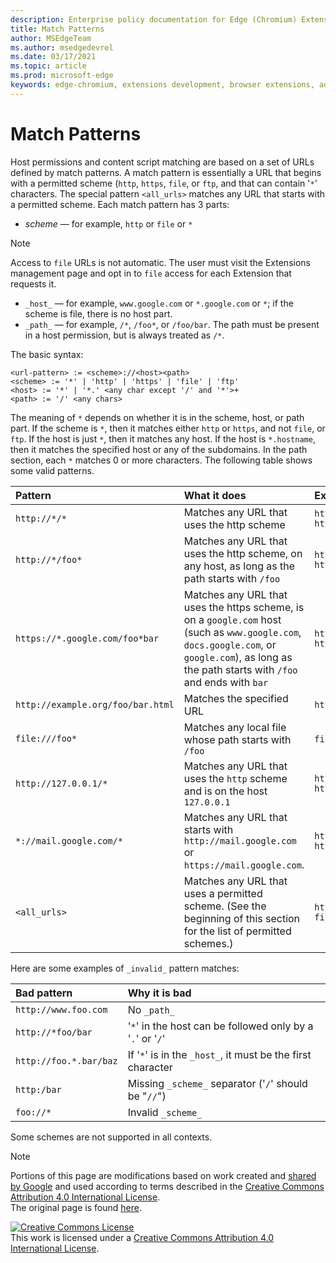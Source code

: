 ```yaml
---
description: Enterprise policy documentation for Edge (Chromium) Extensions.
title: Match Patterns
author: MSEdgeTeam
ms.author: msedgedevrel
ms.date: 03/17/2021
ms.topic: article
ms.prod: microsoft-edge
keywords: edge-chromium, extensions development, browser extensions, addons, partner center, developer
---
```

<!-- Copyright A. W. Fuchs

   Licensed under the Apache License, Version 2.0 (the "License");
   you may not use this file except in compliance with the License.
   You may obtain a copy of the License at

       https://www.apache.org/licenses/LICENSE-2.0

   Unless required by applicable law or agreed to in writing, software
   distributed under the License is distributed on an "AS IS" BASIS,
   WITHOUT WARRANTIES OR CONDITIONS OF ANY KIND, either express or implied.
   See the License for the specific language governing permissions and
   limitations under the License.  -->  
# Match Patterns

Host permissions and content script matching are based on a set of URLs defined by match patterns.  A match pattern is essentially a URL that begins with a permitted scheme (`http`, `https`, `file`, or `ftp`, and that can contain '`*`' characters.  The special pattern `<all_urls>` matches any URL that starts with a permitted scheme.  Each match pattern has 3 parts:  

*   _scheme_ — for example, `http` or `file` or `*`  

> [!NOTE]
> Access to `file` URLs is not automatic.  The user must visit the Extensions management page and opt in to `file` access for each Extension that requests it.  

*   `_host_` — for example, `www.google.com` or `*.google.com` or `*`; if the scheme is file, there is no host part.  
*   `_path_` — for example, `/*`, `/foo*`, or `/foo/bar`.  The path must be present in a host permission, but is always treated as `/*`.  

The basic syntax:  

```shell
<url-pattern> := <scheme>://<host><path>
<scheme> := '*' | 'http' | 'https' | 'file' | 'ftp'
<host> := '*' | '*.' <any char except '/' and '*'>+
<path> := '/' <any chars>
```  

The meaning of `*` depends on whether it is in the scheme, host, or path part.  If the scheme is `*`, then it matches either `http` or `https`, and not `file`, or `ftp`.  If the host is just `*`, then it matches any host. If the host is `*.hostname`, then it matches the specified host or any of the subdomains.  In the path section, each `*` matches 0 or more characters.  The following table shows some valid patterns.  

| Pattern | What it does | Examples of matching URLs |  
|:--- |:--- |:--- |  
| `http://*/*` | Matches any URL that uses the http scheme | `http://www.google.com` `http://example.org/foo/bar.html` |  
| `http://*/foo*` | Matches any URL that uses the http scheme, on any host, as long as the path starts with `/foo` | `http://example.com/foo/bar.html` `http://www.google.com/foo` |  
| `https://*.google.com/foo*bar` | Matches any URL that uses the https scheme, is on a `google.com` host \(such as `www.google.com`, `docs.google.com`, or `google.com`\), as long as the path starts with `/foo` and ends with `bar` | `https://www.google.com/foo/baz/bar` `https://docs.google.com/foobar` |  
| `http://example.org/foo/bar.html` | Matches the specified URL | `http://example.org/foo/bar.html` |  
|`file:///foo*` | Matches any local file whose path starts with `/foo` | `file:///foo/bar.html` `file:///foo` |  
| `http://127.0.0.1/*` | Matches any URL that uses the `http` scheme and is on the host `127.0.0.1` | `http://127.0.0.1` `http://127.0.0.1/foo/bar.html` |  
| `*://mail.google.com/*` | Matches any URL that starts with `http://mail.google.com` or `https://mail.google.com`. | `http://mail.google.com/foo/baz/bar` `https://mail.google.com/foobar` |  
| `<all_urls>` | Matches any URL that uses a permitted scheme. \(See the beginning of this section for the list of permitted schemes.\) | `http://example.org/foo/bar.html` `file:///bar/baz.html` |  

Here are some examples of `_invalid_` pattern matches:

| Bad pattern | Why it is bad |  
|:--- |:--- |  
| `http://www.foo.com` | No `_path_` |  
| `http://*foo/bar` | '`*`' in the host can be followed only by a '`.`' or '`/`' |  
| `http://foo.*.bar/baz` | If '`*`' is in the `_host_`, it must be the first character |  
| `http:/bar` | Missing `_scheme_` separator \('`/`' should be "`//`"\) |  
| `foo://*` | Invalid `_scheme_` |  

Some schemes are not supported in all contexts.

> [!NOTE]
> Portions of this page are modifications based on work created and [shared by Google][GoogleSitePolicies] and used according to terms described in the [Creative Commons Attribution 4.0 International License][CCA4IL].  
> The original page is found [here](https://developer.chrome.com/extensions/match_patterns).  

[![Creative Commons License][CCby4Image]][CCA4IL]  
This work is licensed under a [Creative Commons Attribution 4.0 International License][CCA4IL].  

[CCA4IL]: https://creativecommons.org/licenses/by/4.0  
[CCby4Image]: https://i.creativecommons.org/l/by/4.0/88x31.png  
[GoogleSitePolicies]: https://developers.google.com/terms/site-policies  
